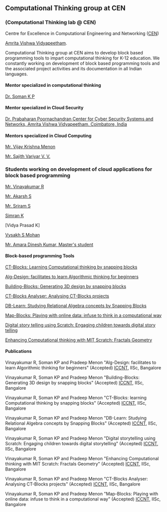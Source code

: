 ## Computational Thinking group at CEN

### (Computational Thinking lab @ CEN)

Centre for Excellence in Computational Engineering and Networking ([CEN](https://www.amrita.edu/center/computational-engineering-and-networking))

[Amrita Vishwa Vidyapeetham](https://www.amrita.edu/).

Computational Thinking group at CEN aims to develop block based programming tools to impart computational thinking for K-12 education. We constantly working on development of block based programming tools and the associated project activities and its documentation in all Indian languages.

#### Mentor specialized in computational thinking
[Dr. Soman K P](http://nlp.amrita.edu/somankp)

#### Mentor specialized in Cloud Security
[Dr. Prabaharan Poornachandran Center for Cyber Security Systems and Networks, Amrita Vishwa Vidyapeetham, Coimbatore, India](https://scholar.google.com/citations?user=e233m6MAAAAJ&hl=en)

#### Mentors specialized in Cloud Computing
[Mr. Vijay Krishna Menon](https://www.amrita.edu/faculty/m-vijaykrishna)

[Mr. Sajith Variyar V. V.](https://www.amrita.edu/faculty/vv-sajithvariyar)

### Students working on development of cloud applications for block based programming
[Mr. Vinayakumar R](https://vinayakumarr.github.io/)

[Mr. Akarsh S](https://nlp.amrita.edu/akarshs/)

[Mr. Sriram S](https://thecodinglama.github.io/)

[Simran K](https://simranketha.github.io/)

[Vidya Prasad K]

[Vysakh S Mohan](https://vysakhsmohan.wixsite.com/vysakhsmohan)

[Mr. Amara Dinesh Kumar, Master's student](https://dineshresearch.github.io/)

#### Block-based programming Tools

[CT-Blocks: Learning Computational thinking by snapping blocks](http://nlp.amrita.edu/edu/CT-Blocks/)

[Alg-Design: facilitates to learn Algorithmic thinking for beginners](http://nlp.amrita.edu/edu/Alg-Design/)

[Building-Blocks: Generating 3D design by snapping blocks](http://nlp.amrita.edu/edu/Building-Blocks/)

[CT-Blocks Analyser: Analysing CT-Blocks projects](http://nlp.amrita.edu/edu/CT-Blocks-Analyser/)

[DB-Learn: Studying Relational Algebra concepts by Snapping Blocks](http://nlp.amrita.edu/edu/DB-Learn/)

[Map-Blocks: Playing with online data: infuse to think in a computational way](http://nlp.amrita.edu/edu/Map-Blocks/)

[Digital story telling using Scratch: Engaging children towards digital story telling](http://nlp.amrita.edu/edu/Digital-storytelling/)

[Enhancing Computational thinking with MIT Scratch: Fractals Geometry](http://nlp.amrita.edu/edu/Scratch-docs/)

#### Publications

Vinayakumar R, Soman KP and Pradeep Menon "Alg-Design: facilitates to learn Algorithmic thinking for beginners" (Accepted) [ICCNT](http://9icccnt.com/), IISc, Bangalore

Vinayakumar R, Soman KP and Pradeep Menon "Building-Blocks: Generating 3D design by snapping blocks" (Accepted) [ICCNT](http://9icccnt.com/), IISc, Bangalore

Vinayakumar R, Soman KP and Pradeep Menon "CT-Blocks: learning Computational thinking by snapping blocks" (Accepted) [ICCNT](http://9icccnt.com/), IISc, Bangalore

Vinayakumar R, Soman KP and Pradeep Menon "DB-Learn: Studying Relational Algebra concepts by Snapping Blocks" (Accepted) [ICCNT](http://9icccnt.com/), IISc, Bangalore

Vinayakumar R, Soman KP and Pradeep Menon "Digital storytelling using Scratch: Engaging children towards digital storytelling" (Accepted) [ICCNT](http://9icccnt.com/), IISc, Bangalore

Vinayakumar R, Soman KP and Pradeep Menon "Enhancing Computational thinking with MIT Scratch: Fractals Geometry" (Accepted) [ICCNT](http://9icccnt.com/), IISc, Bangalore

Vinayakumar R, Soman KP and Pradeep Menon "CT-Blocks Analyser: Analysing CT-Blocks projects" (Accepted) [ICCNT](http://9icccnt.com/), IISc, Bangalore

Vinayakumar R, Soman KP and Pradeep Menon "Map-Blocks: Playing with online data: infuse to think in a computational way" (Accepted) [ICCNT](http://9icccnt.com/), IISc, Bangalore
